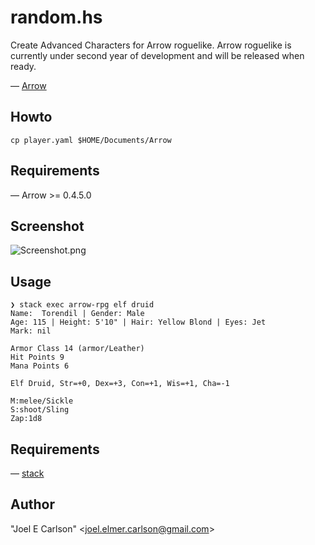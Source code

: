# random.hs

Create Advanced Characters for Arrow roguelike. Arrow roguelike is
currently under second year of development and will be released
when ready.

&mdash; [Arrow](https://github.com/joelelmercarlson/arrow)

## Howto
```cp player.yaml $HOME/Documents/Arrow```

## Requirements
&mdash; Arrow >= 0.4.5.0

## Screenshot
![Screenshot.png](./images/Screenshot.png)

## Usage
```
❯ stack exec arrow-rpg elf druid
Name:  Torendil | Gender: Male
Age: 115 | Height: 5'10" | Hair: Yellow Blond | Eyes: Jet
Mark: nil 

Armor Class 14 (armor/Leather)
Hit Points 9
Mana Points 6

Elf Druid, Str=+0, Dex=+3, Con=+1, Wis=+1, Cha=-1

M:melee/Sickle
S:shoot/Sling
Zap:1d8
```

## Requirements
&mdash; [stack](https://haskellstack.org/)

## Author
"Joel E Carlson" &lt;joel.elmer.carlson@gmail.com&gt;
